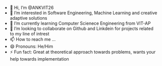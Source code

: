 - 👋 Hi, I’m @ANKVIT26
- 👀 I’m interested in Software Engineering, Machine Learning and creative adaptive solutions
- 🌱 I’m currently learning Computer Scienece Engineering from VIT-AP
- 💞️ I’m looking to collaborate on Github and Linkdein for projects related to my line of intrest
- 📫 How to reach me ...
- 😄 Pronouns: He/Him
- ⚡ Fun fact: Great at theoretical approach towards problems, wants your help towards implementation

<!---
ANKVIT26/ANKVIT26 is a ✨ special ✨ repository because its `README.md` (this file) appears on your GitHub profile.
You can click the Preview link to take a look at your changes.
--->
